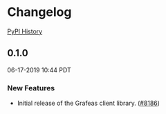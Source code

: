 # Changelog

[PyPI History][1]

[1]: https://pypi.org/project/grafeas/#history

## 0.1.0

06-17-2019 10:44 PDT

### New Features
- Initial release of the Grafeas client library.
  ([#8186](https://github.com/googleapis/google-cloud-python/pull/8186))

